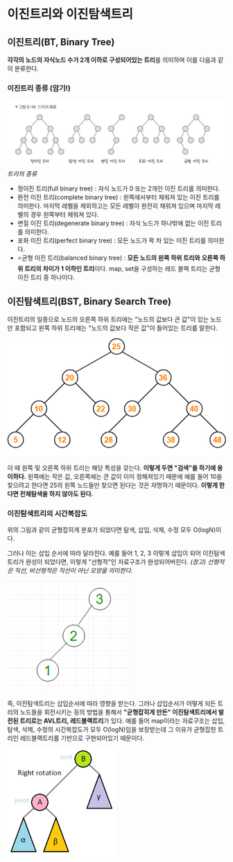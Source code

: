 # 이진트리와 이진탐색트리

## 이진트리(BT, Binary Tree)

**각각의 노드의 자식노드 수가 2개 이하로 구성되어있는 트리**를 의미하며 이를 다음과 같이 분류한다. 

### 이진트리 종류 (암기!)

![img01](../99_assets/02_03_01.jpeg)_트리의 종류_

- 정이진 트리(full binary tree) : 자식 노드가 0 또는 2개인 이진 트리를 의미한다.
- 완전 이진 트리(complete binary tree) : 왼쪽에서부터 채워져 있는 이진 트리를 의미한다. 마지막 레벨을 제외하고는 모든 레벨이 완전히 채워져 있으며 마지막 레벨의 경우 왼쪽부터 채워져 있다.
- 변질 이진 트리(degenerate binary tree) : 자식 노드가 하나밖에 없는 이진 트리를 의미한다.
- 포화 이진 트리(perfect binary tree) : 모든 노드가 꽉 차 있는 이진 트리를 의미한다.
- ⭐️균형 이진 트리(balanced binary tree) : **모든 노드의 왼쪽 하위 트리와 오른쪽 하위 트리의 차이가 1 이하인 트리**이다. map, set을 구성하는 레드 블랙 트리는 균형 이진 트리 중 하나이다.

## 이진탐색트리(BST, Binary Search Tree)

이진트리의 일종으로 노드의 오른쪽 하위 트리에는 "노드의 값보다 큰 값"이 있는 노드만 포함되고 왼쪽 하위 트리에는 "노드의 값보다 작은 값"이 들어있는 트리를 말한다.

![img02](../99_assets/02_03_02.png)

이 때 왼쪽 및 오른쪽 하위 트리는 해당 특성을 갖는다. **이렇게 두면 "검색"을 하기에 용이하다.** 왼쪽에는 작은 값, 오른쪽에는 큰 값이 이미 정해져있기 때문에 예를 들어 10을 찾으려고 한다면 25의 왼쪽 노드들만 찾으면 된다는 것은 자명하기 때문이다. **이렇게 한다면 전체탐색을 하지 않아도 된다.**

### 이진탐색트리의 시간복잡도

위의 그림과 같이 균형잡히게 분포가 되었다면 탐색, 삽입, 삭제, 수정 모두 O(logN)이다.

그러나 이는 삽입 순서에 따라 달라진다. 예를 들어 1, 2, 3 이렇게 삽입이 되어 이진탐색트리가 완성이 되었다면, 이렇게 "선형적"인 자료구조가 완성되어버린다. 
*(참고) 선형적은 직선, 비선형적은 직선이 아닌 모양을 의미한다.*

![img03](../99_assets/02_03_03.png)

즉, 이진탐색트리는 삽입순서에 따라 영향을 받는다. 그러나 삽입순서가 어떻게 되든 트리의 노드들을 회전시키는 등의 방법을 통해서 **"균형잡히게 만든" 이진탐색트리에서 발전된 트리로는 AVL트리, 레드블랙트리**가 있다. 예를 들어 map이라는 자료구조는 삽입, 탐색, 삭제, 수정의 시간복잡도가 모두 O(logN)임을 보장받는데 그 이유가 균형잡힌 트리인 레드블랙트리를 기반으로 구현되어있기 때문이다.   

![img04](../99_assets/02_03_04.gif)